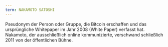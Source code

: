 ```yaml
---
term: NAKAMOTO SATOSHI
---
```


Pseudonym der Person oder Gruppe, die Bitcoin erschaffen und das ursprüngliche Whitepaper im Jahr 2008 (White Paper) verfasst hat. Nakamoto, der ausschließlich online kommunizierte, verschwand schließlich 2011 von der öffentlichen Bühne.